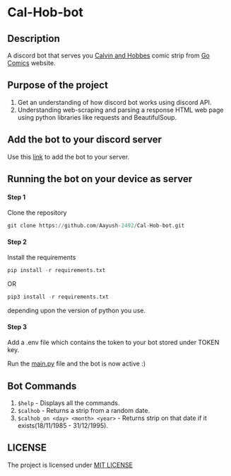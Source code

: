 # Cal-Hob-bot #

## Description ##
A discord bot that serves you [Calvin and Hobbes](https://en.wikipedia.org/wiki/Calvin_and_Hobbes) comic strip from [Go Comics](https://www.gocomics.com/) website.

## Purpose of the project ##
1. Get an understanding of how discord bot works using discord API.
2. Understanding web-scraping and parsing a response HTML web page using python libraries like requests and BeautifulSoup.

## Add the bot to your discord server ##
Use this [link](https://discord.com/api/oauth2/authorize?client_id=863124324100866069&permissions=182336&scope=bot) to add the bot to your server.

## Running the bot on your device as server ##
#### Step 1 ####
Clone the repository
```Python
git clone https://github.com/Aayush-2492/Cal-Hob-bot.git
```

#### Step 2 ####
Install the requirements
```Python
pip install -r requirements.txt
```
OR
```Python
pip3 install -r requirements.txt
```
depending upon the version of python you use.


#### Step 3 ####
Add a .env file which contains the token to your bot stored under TOKEN key.

Run the [main.py](https://github.com/Aayush-2492/Cal-Hob-bot/blob/main/main.py) file and the bot is now active :)

## Bot Commands ##
1. `$help` - Displays all the commands.
2. `$calhob` - Returns a strip from a random date.
3. `$calhob_on <day> <month> <year>` <day> <month> <year> - Returns strip on that date if it exists(18/11/1985 - 31/12/1995).

## LICENSE ##
The project is licensed under [MIT LICENSE](https://github.com/Aayush2492/Cal-Hob-bot/blob/main/LICENSE)
